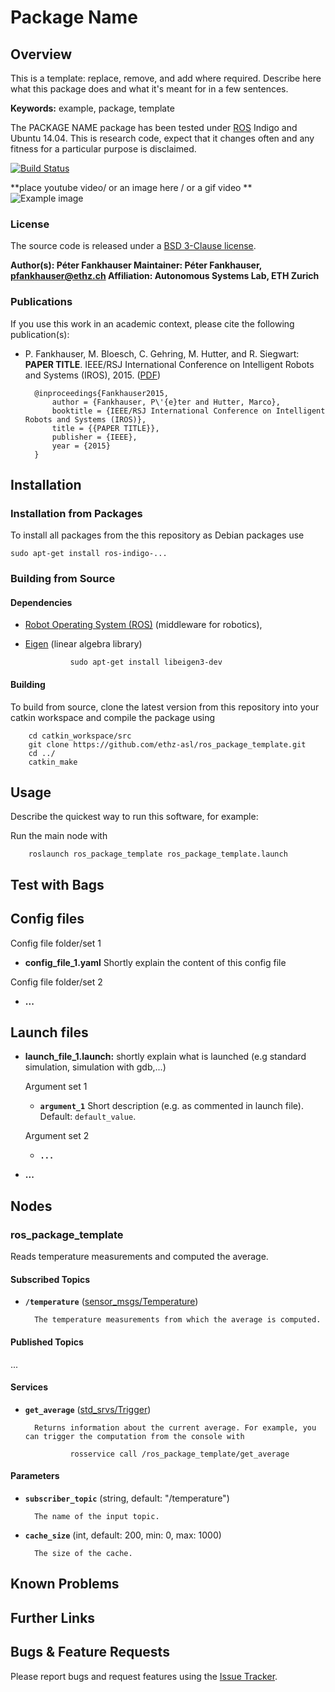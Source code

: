 # Package Name

## Overview

This is a template: replace, remove, and add where required. Describe here what this package does and what it's meant for in a few sentences.

**Keywords:** example, package, template

The PACKAGE NAME package has been tested under [ROS] Indigo and Ubuntu 14.04. This is research code, expect that it changes often and any fitness for a particular purpose is disclaimed.

[![Build Status](http://rsl-ci.ethz.ch/buildStatus/icon?job=ros_best_practices)](http://rsl-ci.ethz.ch/job/ros_best_practices/)

**place youtube video/ or an image here / or a gif video **
![Example image](doc/example.jpg)

### License

The source code is released under a [BSD 3-Clause license](ros_package_template/LICENSE).

**Author(s): Péter Fankhauser
Maintainer: Péter Fankhauser, pfankhauser@ethz.ch
Affiliation: Autonomous Systems Lab, ETH Zurich**

### Publications

If you use this work in an academic context, please cite the following publication(s):

* P. Fankhauser, M. Bloesch, C. Gehring, M. Hutter, and R. Siegwart: **PAPER TITLE**. IEEE/RSJ International Conference on Intelligent Robots and Systems (IROS), 2015. ([PDF](http://dx.doi.org/10.3929/ethz-a-010173654))

        @inproceedings{Fankhauser2015,
            author = {Fankhauser, P\'{e}ter and Hutter, Marco},
            booktitle = {IEEE/RSJ International Conference on Intelligent Robots and Systems (IROS)},
            title = {{PAPER TITLE}},
            publisher = {IEEE},
            year = {2015}
        }


## Installation

### Installation from Packages

To install all packages from the this repository as Debian packages use

    sudo apt-get install ros-indigo-...

### Building from Source

#### Dependencies

- [Robot Operating System (ROS)](http://wiki.ros.org) (middleware for robotics),
- [Eigen] (linear algebra library)

                sudo apt-get install libeigen3-dev


#### Building

To build from source, clone the latest version from this repository into your catkin workspace and compile the package using

        cd catkin_workspace/src
        git clone https://github.com/ethz-asl/ros_package_template.git
        cd ../
        catkin_make

## Usage

Describe the quickest way to run this software, for example:

Run the main node with

        roslaunch ros_package_template ros_package_template.launch

## Test with Bags

## Config files

Config file folder/set 1

* **config_file_1.yaml** Shortly explain the content of this config file

Config file folder/set 2

* **...**

## Launch files

* **launch_file_1.launch:** shortly explain what is launched (e.g standard simulation, simulation with gdb,...)

     Argument set 1

     - **`argument_1`** Short description (e.g. as commented in launch file). Default: `default_value`.

    Argument set 2

    - **`...`**

* **...**

## Nodes

### ros_package_template

Reads temperature measurements and computed the average.


#### Subscribed Topics

* **`/temperature`** ([sensor_msgs/Temperature])

        The temperature measurements from which the average is computed.


#### Published Topics

...


#### Services

* **`get_average`** ([std_srvs/Trigger])

        Returns information about the current average. For example, you can trigger the computation from the console with

                rosservice call /ros_package_template/get_average


#### Parameters

* **`subscriber_topic`** (string, default: "/temperature")

        The name of the input topic.

* **`cache_size`** (int, default: 200, min: 0, max: 1000)

        The size of the cache.


## Known Problems

## Further Links

## Bugs & Feature Requests

Please report bugs and request features using the [Issue Tracker](https://github.com/ethz-asl/ros_best_practices/issues).


[ROS]: http://www.ros.org
[rviz]: http://wiki.ros.org/rviz
[Eigen]: http://eigen.tuxfamily.org
[std_srvs/Trigger]: http://docs.ros.org/api/std_srvs/html/srv/Trigger.html
[sensor_msgs/Temperature]: http://docs.ros.org/api/sensor_msgs/html/msg/Temperature.html
